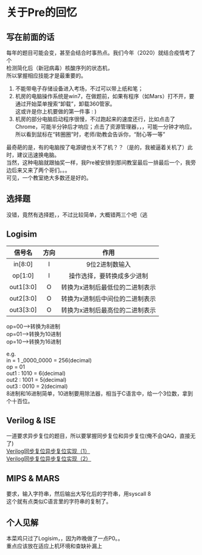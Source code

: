# 关于Pre的回忆

## 写在前面的话

每年的题目可能会变，甚至会结合时事热点。我们今年（2020）就结合疫情考了个  
检测简化后（新冠病毒）核酸序列的状态机，  
所以掌握相应技能才是最重要的。

1. 不能带电子存储设备进入考场，不过可以带上纸和笔；
2. 机房的电脑操作系统是win7，在做题前，如果有程序（如Mars）打不开，要通过开始菜单搜索“卸载”，卸载360管家。  
这或许是你上机要做的第一件事 : )
3. 机房的部分电脑启动程序很慢，不过跑起来的速度还行，比如点击了Chrome，可能半分钟后才响应；点击了资源管理器，，，可能一分钟才响应。  
所以看到鼠标在“转圈圈”时，老师/助教会告诉你，“耐心等一等”

最奇葩的是，有的电脑按了电源键也关不了机？？（是的，我被逼着关机了）此时，建议迅速换电脑。  
当然，这种电脑就跟抽奖一样，我Pre被安排到那间教室最后一排最后一个，我旁边后来又来了两个哥们。。。  
可见，一个教室绝大多数还是好的。

## 选择题

没错，竟然有选择题，，不过比较简单，大概错两三个吧（逃

## Logisim

| 信号名 | 方向 |作用|
| :-----:| :----: | :----: |
| in[8:0]   |I| 9位2进制数输入 |
| op[1:0]   |I| 操作选择，要转换成多少进制|
| out1[3:0] |O| 转换为x进制后最低位的二进制表示  |
| out2[3:0] |O|转换为x进制后中间位的二进制表示|
| out3[3:0] |O|转换为x进制后最高位的二进制表示   |

op=00-->转换为8进制  
op=01-->转换为10进制  
op=10-->转换为16进制  

e.g.  
in = 1 \_0000\_0000 = 256(decimal)  
op = 01  
out1 : 1010 = 6(decimal)  
out2 : 1001 = 5(decimal)  
out3 : 0010 = 2(decimal)  
8进制和16进制简单，10进制要用除法器，相当于C语言中，给一个3位数，拿到个十百位。

## Verilog & ISE

一道要求异步复位的题目，所以要掌握同步复位和异步复位(俺不会QAQ，直接无了)  
[Verilog同步复位异步复位实现（1）](http://www.51hei.com/mcu/3801.html)  
[Verilog同步复位异步复位实现（2）](https://zhidao.baidu.com/question/501822676.html?qbl=relate_question_2&word=Verilog%20%D2%EC%B2%BD%B8%B4%CE%BB)

## MIPS & MARS

要求，输入字符串，然后输出大写化后的字符串，用syscall 8  
这个就有点类似C语言里的字符串的复制了。

## 个人见解

本菜鸡只过了Logisim，，因为昨晚做了一点P0。。  
重点应该放在适应上机环境和查缺补漏上
